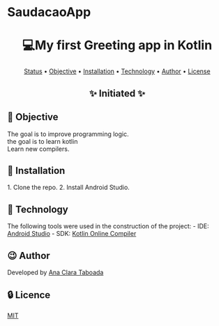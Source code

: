 # SaudacaoApp <h1 align="center">💻My first Greeting app in Kotlin</h1> <h3 align="center"> <a href="https://appmaster.io/api/_files/bLzbyrE3kokyk9p7QthYmA/download/"></a> </h3>   <p align="center">  <a href="#status">Status</a> •   <a href="#objective">Objective</a> •  <a href="#installation">Installation</a> •   <a href="#technology">Technology</a> •   <a href="#author">Author</a> •  <a href="#licence">License</a> </p>  <h2 align="center" id=status>   :sparkles: Initiated :sparkles: </h2>  <h2 id=objective>:dart: Objective</h2> The goal is to improve programming logic.<br> the goal is to learn kotlin<br> Learn new compilers.  <h2 id=installation>:open_file_folder: Installation</h2>  1. Clone the repo. 2. Install Android Studio.   <h2 id=technology>:link: Technology</h2>  The following tools were used in the construction of the project:  - IDE: <a href="[https://visualstudio.microsoft.com/downloads/](https://developer.android.com/studio?hl=pt-br)">Android Studio</a> - SDK: <a href="https://www.jdoodle.com/compile-kotlin-online">Kotlin Online Compiler</a>  <h2 id=author>:wink: Author</h2>  Developed by <a href="https://www.linkedin.com/in/ana-clara-taboada-738119310/" target="_blank">Ana Clara Taboada</a>  <h2 id=licence>:lock: Licence</h2> <a href="https://github.com/Ana-Clara-Taboada/SaudacaoApp/blob/main/LICENSE" target="_blank">MIT</a>

